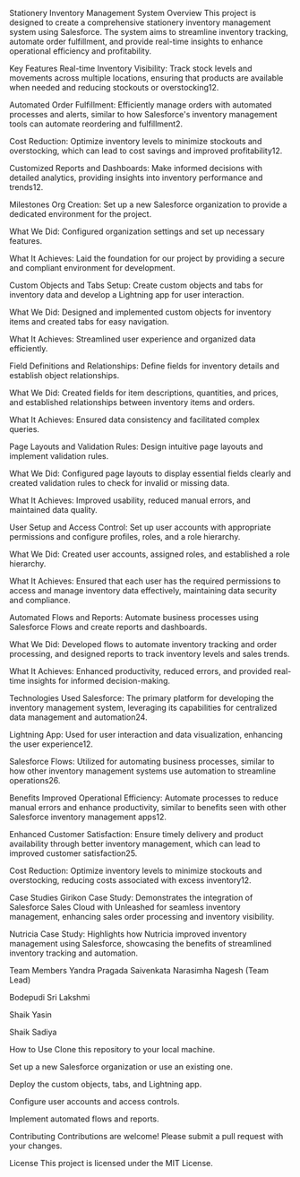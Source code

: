 Stationery Inventory Management System
Overview
This project is designed to create a comprehensive stationery inventory management system using Salesforce. The system aims to streamline inventory tracking, automate order fulfillment, and provide real-time insights to enhance operational efficiency and profitability.

Key Features
Real-time Inventory Visibility: Track stock levels and movements across multiple locations, ensuring that products are available when needed and reducing stockouts or overstocking12.

Automated Order Fulfillment: Efficiently manage orders with automated processes and alerts, similar to how Salesforce's inventory management tools can automate reordering and fulfillment2.

Cost Reduction: Optimize inventory levels to minimize stockouts and overstocking, which can lead to cost savings and improved profitability12.

Customized Reports and Dashboards: Make informed decisions with detailed analytics, providing insights into inventory performance and trends12.

Milestones
Org Creation: Set up a new Salesforce organization to provide a dedicated environment for the project.

What We Did: Configured organization settings and set up necessary features.

What It Achieves: Laid the foundation for our project by providing a secure and compliant environment for development.

Custom Objects and Tabs Setup: Create custom objects and tabs for inventory data and develop a Lightning app for user interaction.

What We Did: Designed and implemented custom objects for inventory items and created tabs for easy navigation.

What It Achieves: Streamlined user experience and organized data efficiently.

Field Definitions and Relationships: Define fields for inventory details and establish object relationships.

What We Did: Created fields for item descriptions, quantities, and prices, and established relationships between inventory items and orders.

What It Achieves: Ensured data consistency and facilitated complex queries.

Page Layouts and Validation Rules: Design intuitive page layouts and implement validation rules.

What We Did: Configured page layouts to display essential fields clearly and created validation rules to check for invalid or missing data.

What It Achieves: Improved usability, reduced manual errors, and maintained data quality.

User Setup and Access Control: Set up user accounts with appropriate permissions and configure profiles, roles, and a role hierarchy.

What We Did: Created user accounts, assigned roles, and established a role hierarchy.

What It Achieves: Ensured that each user has the required permissions to access and manage inventory data effectively, maintaining data security and compliance.

Automated Flows and Reports: Automate business processes using Salesforce Flows and create reports and dashboards.

What We Did: Developed flows to automate inventory tracking and order processing, and designed reports to track inventory levels and sales trends.

What It Achieves: Enhanced productivity, reduced errors, and provided real-time insights for informed decision-making.

Technologies Used
Salesforce: The primary platform for developing the inventory management system, leveraging its capabilities for centralized data management and automation24.

Lightning App: Used for user interaction and data visualization, enhancing the user experience12.

Salesforce Flows: Utilized for automating business processes, similar to how other inventory management systems use automation to streamline operations26.

Benefits
Improved Operational Efficiency: Automate processes to reduce manual errors and enhance productivity, similar to benefits seen with other Salesforce inventory management apps12.

Enhanced Customer Satisfaction: Ensure timely delivery and product availability through better inventory management, which can lead to improved customer satisfaction25.

Cost Reduction: Optimize inventory levels to minimize stockouts and overstocking, reducing costs associated with excess inventory12.

Case Studies
Girikon Case Study: Demonstrates the integration of Salesforce Sales Cloud with Unleashed for seamless inventory management, enhancing sales order processing and inventory visibility.

Nutricia Case Study: Highlights how Nutricia improved inventory management using Salesforce, showcasing the benefits of streamlined inventory tracking and automation.

Team Members
Yandra Pragada Saivenkata Narasimha Nagesh (Team Lead)

Bodepudi Sri Lakshmi

Shaik Yasin

Shaik Sadiya

How to Use
Clone this repository to your local machine.

Set up a new Salesforce organization or use an existing one.

Deploy the custom objects, tabs, and Lightning app.

Configure user accounts and access controls.

Implement automated flows and reports.

Contributing
Contributions are welcome! Please submit a pull request with your changes.

License
This project is licensed under the MIT License.
